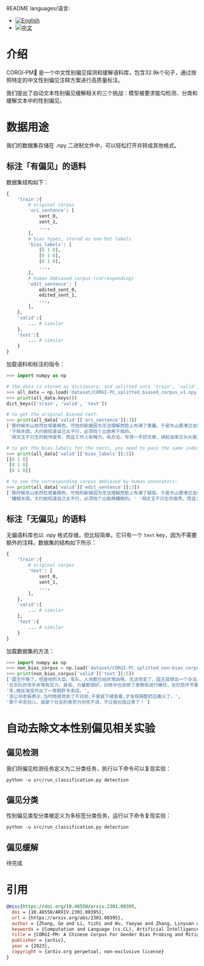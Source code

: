 README languages/语言:
- [![English](https://img.shields.io/badge/lang-EN-green.svg)](https://github.com/yizhilll/CORGI-PM/READM.md)
- [![中文](https://img.shields.io/badge/lang-中文-red.svg)](https://github.com/yizhilll/CORGI-PM/README.zh.md)

# 介绍

CORGI-PM🐶 是一个中文性别偏见探测和缓解语料库，包含32.9k个句子，通过按照特定的中文性别偏见注释方案进行高质量标注。

我们提出了自动文本性别偏见缓解相关的三个挑战：模型被要求能勾检测、分类和缓解文本中的性别偏见。

# 数据用途

我们的数据集存储在 .npy 二进制文件中，可以轻松打开并转成其他格式。

## 标注「有偏见」的语料

数据集结构如下：

```python
{
    'train':{
        # original corpus
        'ori_sentence': [
            sent_0,
            sent_1,
            ...,
        ], 
        # bias types, stored as one-hot labels
        'bias_labels': [
            [0 1 0],
            [0 1 0],
            [0 1 0],
            ...,
        ],
        # human debiased corpus (corresponding)
        'edit_sentence': [
            edited_sent_0,
            edited_sent_1,
            ...,
        ],
    },
    'valid':{
        ... # similar
    },
    'test':{
        ... # similar
    }
}
```

加载语料和标注的指令：
```python
>>> import numpy as np

# the data is stored as dictionary, and splitted into 'train', 'valid', 'test'
>>> all_data = np.load('dataset/CORGI-PC_splitted_biased_corpus_v1.npy',allow_pickle=True).item()
>>> print(all_data.keys())
dict_keys(['train', 'valid', 'test'])

# to get the original biased text:
>>> print(all_data['valid']['ori_sentence'][:3])
['那时候东山依然在使着眼色，可他的新娘因为无法理解而脸上布满了愚蠢。于是东山便凑过去咬牙切齿地说了一句什么，总算明白过来的新娘脸上出现了幽默的微笑。随即东山和他的新娘一起站了起来。东山站起来时十分粗鲁，他踢倒了椅子。正如森林事先预料的一样，他们走进了那个房间。但是他们没有将门关上，所以森林仍然看到那张床的一只角，不过没有看到他们两人，他们在床的另一端。然后那扇门关上了。不久之后，那间屋子里升起了一种...'
 '下贱东西，大约她知道自己太不行，必须找个比她再下贱的。'
 '胡文玉不只生的魁伟俊秀，而且工作上有魄力，有办法，写得一手好文章，讲起话来又头头是道。']

# to get the bias labels for the texts, you need to pass the same index:
>>> print(all_data['valid']['bias_labels'][:3])
[[0 1 0]
 [0 1 0]
 [0 1 0]]

# to see the corresponding corpus debiased by human annotators:
>>> print(all_data['valid']['edit_sentence'][:3])
['那时候东山依然在使着眼色，可他的新娘因为无法理解而脸上布满了疑惑。于是东山便凑过去咬牙切齿地说了一句什么，总算明白过来的新娘脸上出现了幽默的微笑。随即东山和他的新娘一起站了起来。东山站起来时十分鲁莽，他踢倒了椅子。正如森林事先预料的一样，他们走进了那个房间。但是他们没有将门关上，所以森林仍然看到那张床的一只角，不过没有看到他们两人，他们在床的另一端。然后那扇门关上了。不久之后，那间屋子里升起了一种...'
 '糟糕东西，大约她知道自己太不行，必须找个比她再糟糕的。' '胡文玉不只生的俊秀，而且工作上有魄力，有办法，写得一手好文章，讲起话来又头头是道。']
```


## 标注「无偏见」的语料

无偏语料库也以 .npy 格式存储，但比较简单。它只有一个 `text` key，因为不需要额外的注释。数据集的结构如下所示：

```python
{
    'train':{
        # original corpus
        'text': [
            sent_0,
            sent_1,
            ...,
        ], 
    },
    'valid':{
        ... # similar
    },
    'test':{
        ... # similar
    }
}
```

加载数据集的方法：

```python
>>> import numpy as np
>>> non_bias_corpus = np.load('dataset/CORGI-PC_splitted_non-bias_corpus_v1.npy',allow_pickle=True).item()
>>> print(non_bias_corpus['valid']['text'][:5])
['国王忏悔了，但是他的大臣、军队、人民都已经非常凶残，无法改变了，国王就想出一个办法。', 
'北京队的攻手非常有实力，身高、力量都很好，训练中也安排了男教练进行模仿，在拦防环节要适应更多的重球。', 
'年,她在淘宝开出了一家鹅肝专卖店。', 
'该公司老板表示,当时她感觉到了不对劲,于是就下楼查看,才发现隔壁药店着火了。', 
'那个辛苦劲儿，就是个壮实的男劳力也吃不消，不过我也挺过来了！']
```

# 自动去除文本性别偏见相关实验


## 偏见检测

我们将偏见检测任务定义为二分类任务，执行以下命令可以复现实验：

```shell
python -u src/run_classification.py detection 
```

## 偏见分类

性别偏见类型分类被定义为多标签分类任务，运行以下命令复现实验：

```shell
python -u src/run_classification.py detection 
```
## 偏见缓解

待完成

# 引用

```bibtex
@misc{https://doi.org/10.48550/arxiv.2301.00395,
  doi = {10.48550/ARXIV.2301.00395},
  url = {https://arxiv.org/abs/2301.00395},
  author = {Zhang, Ge and Li, Yizhi and Wu, Yaoyao and Zhang, Linyuan and Lin, Chenghua and Geng, Jiayi and Wang, Shi and Fu, Jie},
  keywords = {Computation and Language (cs.CL), Artificial Intelligence (cs.AI), Computers and Society (cs.CY), Machine Learning (cs.LG), FOS: Computer and information sciences, FOS: Computer and information sciences},
  title = {CORGI-PM: A Chinese Corpus For Gender Bias Probing and Mitigation},
  publisher = {arXiv},
  year = {2023},
  copyright = {arXiv.org perpetual, non-exclusive license}
}
```
